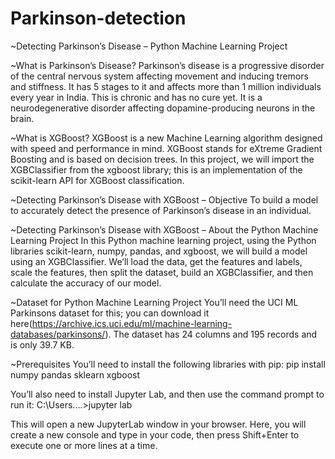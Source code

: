 # Parkinson-detection

~Detecting Parkinson’s Disease – Python Machine Learning Project

~What is Parkinson’s Disease? Parkinson’s disease is a progressive disorder of the central nervous system affecting movement and inducing tremors and stiffness. It has 5 stages to it and affects more than 1 million individuals every year in India. This is chronic and has no cure yet. It is a neurodegenerative disorder affecting dopamine-producing neurons in the brain.

~What is XGBoost? XGBoost is a new Machine Learning algorithm designed with speed and performance in mind. XGBoost stands for eXtreme Gradient Boosting and is based on decision trees. In this project, we will import the XGBClassifier from the xgboost library; this is an implementation of the scikit-learn API for XGBoost classification.

~Detecting Parkinson’s Disease with XGBoost – Objective To build a model to accurately detect the presence of Parkinson’s disease in an individual.

~Detecting Parkinson’s Disease with XGBoost – About the Python Machine Learning Project In this Python machine learning project, using the Python libraries scikit-learn, numpy, pandas, and xgboost, we will build a model using an XGBClassifier. We’ll load the data, get the features and labels, scale the features, then split the dataset, build an XGBClassifier, and then calculate the accuracy of our model.

~Dataset for Python Machine Learning Project You’ll need the UCI ML Parkinsons dataset for this; you can download it here(https://archive.ics.uci.edu/ml/machine-learning-databases/parkinsons/). The dataset has 24 columns and 195 records and is only 39.7 KB.

~Prerequisites You’ll need to install the following libraries with pip: pip install numpy pandas sklearn xgboost

You’ll also need to install Jupyter Lab, and then use the command prompt to run it: C:\Users....>jupyter lab

This will open a new JupyterLab window in your browser. Here, you will create a new console and type in your code, then press Shift+Enter to execute one or more lines at a time.
